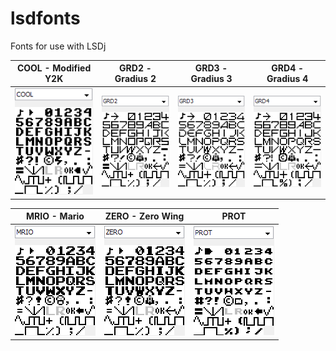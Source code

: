 # lsdfonts
Fonts for use with LSDj

COOL - Modified Y2K | GRD2 - Gradius 2 | GRD3 - Gradius 3 | GRD4 - Gradius 4
------------------- | ---------------- | ---------------- | ----------------
![COOL](COOL.png) | ![GRD2](GRD2.png) | ![GRD3](GRD3.png) | ![GRD4](GRD4.png)

MRIO - Mario | ZERO - Zero Wing | PROT
------------ | ---------------- | ----
![MRIO](MRIO.png) | ![ZERO](ZERO.png) | ![PROT](PROT.png)
